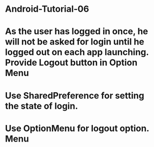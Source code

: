 # Android-Tutorial-06
# As the user has logged in once, he will not be asked for login until he logged out on each app launching. Provide Logout button in Option Menu
# Use SharedPreference for setting the state of login.
# Use OptionMenu for logout option. Menu
